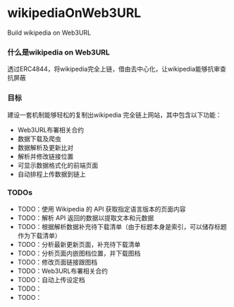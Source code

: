 # wikipediaOnWeb3URL
Build wikipedia on Web3URL

### 什么是wikipedia on Web3URL

透过ERC4844，将wikipedia完全上链，借由去中心化，让wikipedia能够抗审查抗屏蔽

### 目标

建设一套机制能够轻松的复制出wikipedia 完全链上网站，其中包含以下功能：

- Web3URL布署相关合约
- 数据下载及爬虫
- 数据解析及更新比对
- 解析并修改链接位置
- 可显示数据格式化的前端页面
- 自动排程上传数据到链上


### TODOs

- TODO：使用 Wikipedia 的 API 获取指定语言版本的页面内容
- TODO：解析 API 返回的数据以提取文本和元数据
- TODO：根据解析数据补充待下载清单（由于标题本身是索引，可以储存标题作为下载清单）
- TODO：分析最新更新页面，补充待下载清单
- TODO：分析页面内嵌图档位置，并下载图档
- TODO：修改页面链接跟图档
- TODO：Web3URL布署相关合约
- TODO：自动上传设定档
- TODO：
- TODO：

